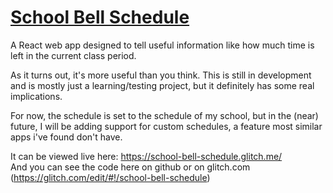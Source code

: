 # [School Bell Schedule](https://school-bell-schedule.glitch.me)

A React web app designed to tell useful information like how much time is left in the current class period.

As it turns out, it's more useful than you think. This is still in development and is mostly just a learning/testing project, but it definitely has some real implications.

For now, the schedule is set to the schedule of my school, but in the (near) future, I will be adding support for custom schedules, a feature most similar apps i've found don't have.

It can be viewed live here: https://school-bell-schedule.glitch.me/<br>
And you can see the code here on github or on glitch.com (https://glitch.com/edit/#!/school-bell-schedule)
